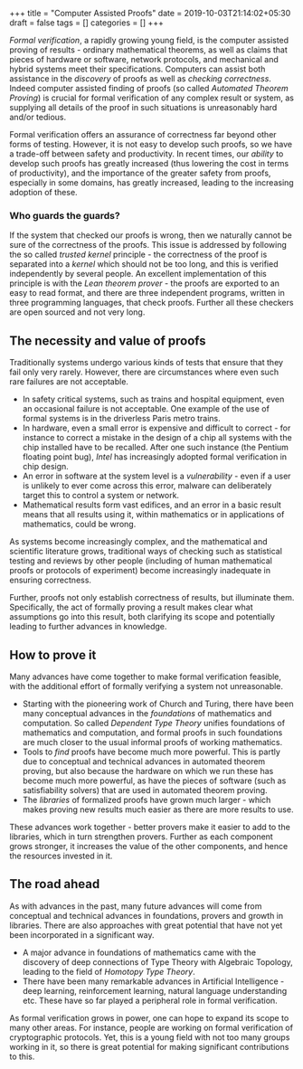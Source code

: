 +++
title = "Computer Assisted Proofs"
date = 2019-10-03T21:14:02+05:30
draft = false
tags = []
categories = []
+++ 

_Formal verification_, a rapidly growing young field, is the computer assisted proving of results - ordinary mathematical theorems, as well as claims that pieces of hardware or software, network protocols, and mechanical and hybrid systems meet their specifications. Computers can assist both assistance in the  _discovery_ of proofs as well as _checking correctness_. Indeed computer assisted finding of proofs (so called _Automated Theorem Proving_) is crucial for formal verification of any complex result or system, as supplying all details of the proof in such situations is unreasonably hard and/or tedious.

Formal verification offers an assurance of correctness far beyond other forms of testing. However, it is not easy to develop such proofs, so we have a trade-off between safety and productivity. In recent times, our _ability_ to develop such proofs has greatly increased (thus lowering the cost in terms of productivity), and the importance of the greater safety from proofs, especially in some domains, has greatly increased, leading to the increasing adoption of these.

### Who guards the guards?

If the system that checked our proofs is wrong, then we naturally cannot be sure of the correctness of the proofs. This issue is addressed by following the so called _trusted kernel_ principle - the correctness of the proof is separated into a _kernel_ which should not be too long, and this is verified independently by several people. An excellent implementation of this principle is with the _Lean theorem prover_ - the proofs are exported to an easy to read format, and there are three independent programs, written in three programming languages, that check proofs. Further all these checkers are open sourced and not very long.

## The necessity and value of proofs

Traditionally systems undergo various kinds of tests that ensure that they fail only very rarely. However, there are circumstances where even such rare failures are not acceptable.

* In safety critical systems, such as trains and hospital equipment, even an occasional failure is not acceptable. One example of the use of formal systems is in the driverless Paris metro trains.
* In hardware, even a small error is expensive and difficult to correct - for instance to correct a mistake in the design of a chip all systems with the chip installed have to be recalled. After one such instance (the Pentium floating point bug), _Intel_ has increasingly adopted formal verification in chip design.
* An error in software at the system level is a _vulnerability_ - even if a user is unlikely to ever come across this error, malware can deliberately target this to control a system or network.
* Mathematical results form vast edifices, and an error in a basic result means that all results using it, within mathematics or in applications of mathematics, could be wrong.

As systems become increasingly complex, and the mathematical and scientific literature grows, traditional ways of checking such as statistical testing and reviews by other people (including of human mathematical proofs or protocols of experiment) become increasingly inadequate in ensuring correctness.

Further, proofs not only establish correctness of results, but illuminate them. Specifically, the act of formally proving a result makes clear what assumptions go into this result, both clarifying its scope and potentially leading to further advances in knowledge.

## How to prove it

Many advances have come together to make formal verification feasible, with the additional effort of formally verifying a system not unreasonable.

* Starting with the pioneering work of Church and Turing, there have been many conceptual advances in the _foundations_ of mathematics and computation. So called _Dependent Type Theory_ unifies foundations of mathematics and computation, and formal proofs in such foundations are much closer to the usual informal proofs of working mathematics.
* Tools to _find_ proofs have become much more powerful. This is partly due to conceptual and technical advances in automated theorem proving, but also because the hardware on which we run these has become much more powerful, as have the pieces of software (such as satisfiability solvers) that are used in automated theorem proving.
* The _libraries_ of formalized proofs have grown much larger - which makes proving new results much easier as there are more results to use.

These advances work together - better provers make it easier to add to the libraries, which in turn strengthen provers. Further as each component grows stronger, it increases the value of the other components, and hence the resources invested in it.

## The road ahead

As with advances in the past, many future advances will come from conceptual and technical advances in foundations, provers and growth in libraries. There are also approaches with great potential that have not yet been incorporated in a significant way.

* A major advance in foundations of mathematics came with the discovery of deep connections of Type Theory with Algebraic Topology, leading to the field of _Homotopy Type Theory_.
* There have been many remarkable advances in Artificial Intelligence - deep learning, reinforcement learning, natural language understanding etc. These have so far played a peripheral role in formal verification.

As formal verification grows in power, one can hope to expand its scope to many other areas. For instance, people are working on formal verification of cryptographic protocols. Yet, this is a young field with not too many groups working in it, so there is great potential for making significant contributions to this.

